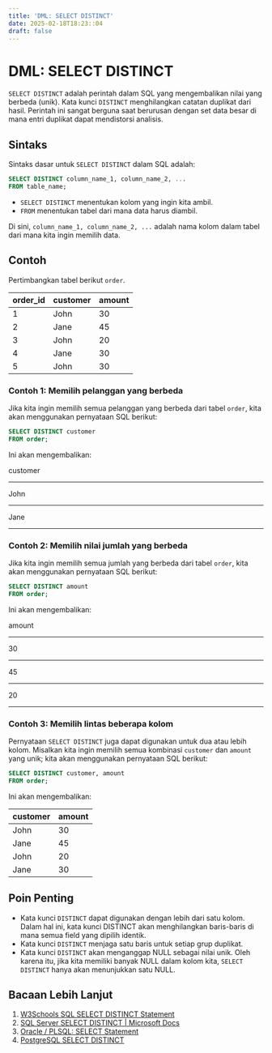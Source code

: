 ```yaml
---
title: 'DML: SELECT DISTINCT'
date: 2025-02-18T18:23::04
draft: false
---
```


# DML: SELECT DISTINCT

`SELECT DISTINCT` adalah perintah dalam SQL yang mengembalikan nilai yang berbeda (unik). Kata kunci `DISTINCT` menghilangkan catatan duplikat dari hasil. Perintah ini sangat berguna saat berurusan dengan set data besar di mana entri duplikat dapat mendistorsi analisis.

## Sintaks

Sintaks dasar untuk `SELECT DISTINCT` dalam SQL adalah:

```sql
SELECT DISTINCT column_name_1, column_name_2, ...
FROM table_name;
```

- `SELECT DISTINCT` menentukan kolom yang ingin kita ambil.
- `FROM` menentukan tabel dari mana data harus diambil.

Di sini, `column_name_1, column_name_2, ...` adalah nama kolom dalam tabel dari mana kita ingin memilih data.

## Contoh

Pertimbangkan tabel berikut `order`.

| order_id | customer | amount |
| -------- | -------- | ------ |
| 1        | John     | 30     |
| 2        | Jane     | 45     |
| 3        | John     | 20     |
| 4        | Jane     | 30     |
| 5        | John     | 30     |

### Contoh 1: Memilih pelanggan yang berbeda

Jika kita ingin memilih semua pelanggan yang berbeda dari tabel `order`, kita akan menggunakan pernyataan SQL berikut:

```sql
SELECT DISTINCT customer
FROM order;
```

Ini akan mengembalikan:

customer

---

John

---

Jane

---

### Contoh 2: Memilih nilai jumlah yang berbeda

Jika kita ingin memilih semua jumlah yang berbeda dari tabel `order`, kita akan menggunakan pernyataan SQL berikut:

```sql
SELECT DISTINCT amount
FROM order;
```

Ini akan mengembalikan:

amount

---

30

---

45

---

20

---

### Contoh 3: Memilih lintas beberapa kolom

Pernyataan `SELECT DISTINCT` juga dapat digunakan untuk dua atau lebih kolom. Misalkan kita ingin memilih semua kombinasi `customer` dan `amount` yang unik; kita akan menggunakan pernyataan SQL berikut:

```sql
SELECT DISTINCT customer, amount
FROM order;
```

Ini akan mengembalikan:

| customer | amount |
| -------- | ------ |
| John     | 30     |
| Jane     | 45     |
| John     | 20     |
| Jane     | 30     |

## Poin Penting

- Kata kunci `DISTINCT` dapat digunakan dengan lebih dari satu kolom. Dalam hal ini, kata kunci DISTINCT akan menghilangkan baris-baris di mana semua field yang dipilih identik.
- Kata kunci `DISTINCT` menjaga satu baris untuk setiap grup duplikat.
- Kata kunci `DISTINCT` akan menganggap NULL sebagai nilai unik. Oleh karena itu, jika kita memiliki banyak NULL dalam kolom kita, `SELECT DISTINCT` hanya akan menunjukkan satu NULL.

## Bacaan Lebih Lanjut

1. [W3Schools SQL SELECT DISTINCT Statement](https://www.w3schools.com/sql/sql_distinct.asp)
2. [SQL Server SELECT DISTINCT | Microsoft Docs](https://docs.microsoft.com/en-us/sql/t-sql/queries/select-transact-sql?view=sql-server-ver15)
3. [Oracle / PLSQL: SELECT Statement](https://www.techonthenet.com/oracle/select.php)
4. [PostgreSQL SELECT DISTINCT](https://www.postgresqltutorial.com/postgresql-select-distinct/)
